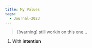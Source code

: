```yaml
---
title: My Values
tags:
  - Journal-2023
---
```

> [!warning] still workin on this one...

1. With **intention**
